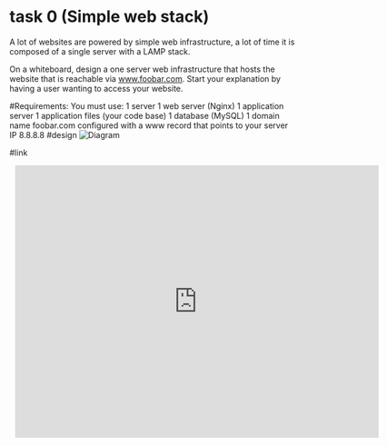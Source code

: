 # task 0 (Simple web stack)
A lot of websites are powered by simple web infrastructure, a lot of time it is composed of a single server with a LAMP stack.

On a whiteboard, design a one server web infrastructure that hosts the website that is reachable via www.foobar.com. Start your explanation by having a user wanting to access your website.

#Requirements:
You must use:
1 server
1 web server (Nginx)
1 application server
1 application files (your code base)
1 database (MySQL)
1 domain name foobar.com configured with a www record that points to your server IP 8.8.8.8
#design
![Diagram](https://i.pinimg.com/originals/7b/0d/8d/7b0d8d95d0261fad8f44b87fbee07fc2.jpg)

#link
<div style="width: 640px; height: 480px; margin: 10px; position: relative;"><iframe allowfullscreen frameborder="0" style="width:640px; height:480px" src="https://lucid.app/documents/embedded/48654af3-f1b7-4e84-a9ac-f2d2f974f7bf" id="hkje0I1b~vU2"></iframe></div>
